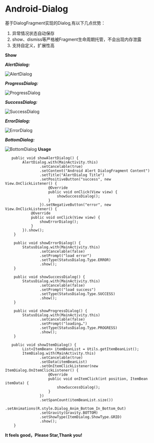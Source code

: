 # Android-Dialog

基于DialogFragment实现的Dialog,有以下几点优势：
1. 异常情况状态自动保存
2. show、dismiss等严格被Fragment生命周期托管，不会出现内存泄露
3. 支持自定义，扩展性高

**Show**

***AlertDialog:***

![AlertDialog](https://github.com/lvTravler/Android-AlertDialogFragment/blob/master/app/image/AlertDialog.png)

***ProgressDialog:***

![ProgressDialog](https://github.com/lvTravler/Android-AlertDialogFragment/blob/master/app/image/ProgressDialog.png)

***SuccessDialog:***

![SuccessDialog](https://github.com/lvTravler/Android-AlertDialogFragment/blob/master/app/image/SuccessDialog.png)

***ErrorDialog:***

![ErrorDialog](https://github.com/lvTravler/Android-AlertDialogFragment/blob/master/app/image/ErrorDialog.png)

***BottomDialog:***

![BottomDialog](https://github.com/lvTravler/Android-AlertDialogFragment/blob/master/app/image/ItemDialog.png)
**Usage**
```
   public void showAlertDialog() {
        AlertDialog.with(MainActivity.this)
                .setCancelable(true)
                .setContent("Android Alert DialogFragment Content")
                .setTitle("AlertDialog Title")
                .setPositiveButton("success", new View.OnClickListener() {
                    @Override
                    public void onClick(View view) {
                        showSuccessDialog();
                    }
                }).setNegativeButton("error", new View.OnClickListener() {
            @Override
            public void onClick(View view) {
                showErrorDialog();
            }
        }).show();
    }

    public void showErrorDialog() {
        StatusDialog.with(MainActivity.this)
                .setCancelable(false)
                .setPrompt("load error")
                .setType(StatusDialog.Type.ERROR)
                .show();
    }

    public void showSuccessDialog() {
        StatusDialog.with(MainActivity.this)
                .setCancelable(false)
                .setPrompt("load success")
                .setType(StatusDialog.Type.SUCCESS)
                .show();
    }

    public void showProgressDialog() {
        StatusDialog.with(MainActivity.this)
                .setCancelable(false)
                .setPrompt("loading…")
                .setType(StatusDialog.Type.PROGRESS)
                .show();
    }
    
   public void showItemDialog() {
        List<ItemBean> itemBeanList = Utils.getItemBeanList();
        ItemDialog.with(MainActivity.this)
                .setCancelable(true)
                .setData(itemBeanList)
                .setOnItemClickListener(new ItemDialog.OnItemClickListener() {
                    @Override
                    public void onItemClick(int position, ItemBean itemData) {
                        showSuccessDialog();
                    }
                })
                .setSpanCount(itemBeanList.size())
                .setAnimations(R.style.Dialog_Anim_Bottom_In_Bottom_Out)
                .setGravity(Gravity.BOTTOM)
                .setShowType(ItemDialog.ShowType.GRID)
                .show();
    }
```

**It feels good，Please Star,Thank you!**
